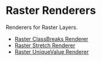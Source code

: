 # Raster Renderers

Renderers for Raster Layers.


* [Raster ClassBreaks Renderer](rasterClassBreaksRenderer.md)
* [Raster Stretch Renderer](rasterStretchRenderer.md)
* [Raster UniqueValue Renderer](rasterUniqueValueRenderer.md)

